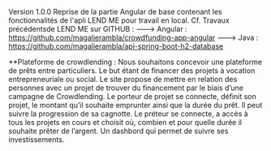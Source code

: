 Version 1.0.0
Reprise de la partie Angular de base contenant les fonctionnalités de l'apli LEND ME pour travail en local.
Cf. Travaux précédentsde LEND ME sur GITHUB :
                            --->  Angular : https://github.com/magalierambla/crowdfunding-app-angular
                            --->  Java : https://github.com/magalierambla/api-spring-boot-h2-database 

**Plateforme de crowdlending :
Nous souhaitons concevoir une plateforme de prêts entre particuliers. 
Le but étant de financer des projets à vocation entrepreneuriale ou social. Le site propose de mettre en relation des personnes avec un projet de trouver du financement par le biais d’une campagne de Crowdlending.
Le porteur de projet se connecte, définit son projet, le montant qu’il souhaite emprunter ainsi que la durée du prêt. Il peut suivre la progression de sa cagnotte.
Le préteur se connecte, a accès à tous les projets en cours et choisit où, combien et pour quelle durée il souhaite prêter de l’argent.
Un dashbord qui permet de suivre ses investissements.


